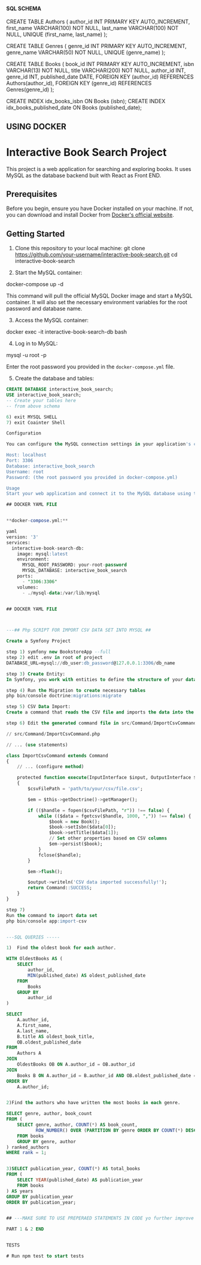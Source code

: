 


#### SQL SCHEMA ####

CREATE TABLE Authors (
    author_id INT PRIMARY KEY AUTO_INCREMENT,
    first_name VARCHAR(100) NOT NULL,
    last_name VARCHAR(100) NOT NULL,
    UNIQUE (first_name, last_name)
);

CREATE TABLE Genres (
    genre_id INT PRIMARY KEY AUTO_INCREMENT,
    genre_name VARCHAR(50) NOT NULL,
    UNIQUE (genre_name)
);

CREATE TABLE Books (
    book_id INT PRIMARY KEY AUTO_INCREMENT,
    isbn VARCHAR(13) NOT NULL,
    title VARCHAR(200) NOT NULL,
    author_id INT,
    genre_id INT,
    published_date DATE,
    FOREIGN KEY (author_id) REFERENCES Authors(author_id),
    FOREIGN KEY (genre_id) REFERENCES Genres(genre_id)
);

CREATE INDEX idx_books_isbn ON Books (isbn);
CREATE INDEX idx_books_published_date ON Books (published_date);




###

## USING DOCKER

# Interactive Book Search Project

This project is a web application for searching and exploring books. It uses MySQL as the database backend buit with React as Front END.

## Prerequisites

Before you begin, ensure you have Docker installed on your machine. If not, you can download and install Docker from [Docker's official website](https://www.docker.com/get-started).

## Getting Started

1. Clone this repository to your local machine:
   git clone https://github.com/your-username/interactive-book-search.git
   cd interactive-book-search


2. Start the MySQL container:

 docker-compose up -d

This command will pull the official MySQL Docker image and start a MySQL container. It will also set the necessary environment variables for the root password and database name.

3. Access the MySQL container:

docker exec -it interactive-book-search-db bash


4. Log in to MySQL:

mysql -u root -p


Enter the root password you provided in the `docker-compose.yml` file.

5. Create the database and tables:

```sql
CREATE DATABASE interactive_book_search;
USE interactive_book_search;
-- Create your tables here
-- from above schema

6) exit MYSQL SHELL
7) exit Coainter Shell

Configuration

You can configure the MySQL connection settings in your application's configuration file. Use the following details:

Host: localhost
Port: 3306
Database: interactive_book_search
Username: root
Password: (the root password you provided in docker-compose.yml)

Usage
Start your web application and connect it to the MySQL database using the configuration you've set.

## DOCKER YAML FILE


**docker-compose.yml:**

yaml
version: '3'
services:
  interactive-book-search-db:
    image: mysql:latest
    environment:
      MYSQL_ROOT_PASSWORD: your-root-password
      MYSQL_DATABASE: interactive_book_search
    ports:
      - "3306:3306"
    volumes:
      - ./mysql-data:/var/lib/mysql


## DOCKER YAML FILE



---## Php SCRIPT FOR IMPORT CSV DATA SET INTO MYSQL ##

Create a Symfony Project 

step 1) symfony new BookstoreApp --full
step 2) edit .env in root of project 
DATABASE_URL=mysql://db_user:db_password@127.0.0.1:3306/db_name

step 3) Create Entity:
In Symfony, you work with entities to define the structure of your data. Create an entity for your books: php bin/console make:entity Book

step 4) Run the Migration to create necessary tables
php bin/console doctrine:migrations:migrate

step 5) CSV Data Import:
Create a command that reads the CSV file and imports the data into the database: php bin/console make:command ImportCsvCommand

step 6) Edit the generated command file in src/Command/ImportCsvCommand.php to read and import the CSV data:

// src/Command/ImportCsvCommand.php

// ... (use statements)

class ImportCsvCommand extends Command
{
    // ... (configure method)

    protected function execute(InputInterface $input, OutputInterface $output)
    {
        $csvFilePath = 'path/to/your/csv/file.csv';

        $em = $this->getDoctrine()->getManager();

        if (($handle = fopen($csvFilePath, "r")) !== false) {
            while (($data = fgetcsv($handle, 1000, ",")) !== false) {
                $book = new Book();
                $book->setIsbn($data[0]);
                $book->setTitle($data[1]);
                // Set other properties based on CSV columns
                $em->persist($book);
            }
            fclose($handle);
        }

        $em->flush();

        $output->writeln('CSV data imported successfully!');
        return Command::SUCCESS;
    }
}

step 7) 
Run the command to import data set
php bin/console app:import-csv


---SQL QUERIES -----

1)  Find the oldest book for each author.

WITH OldestBooks AS (
    SELECT
        author_id,
        MIN(published_date) AS oldest_published_date
    FROM
        Books
    GROUP BY
        author_id
)

SELECT
    A.author_id,
    A.first_name,
    A.last_name,
    B.title AS oldest_book_title,
    OB.oldest_published_date
FROM
    Authors A
JOIN
    OldestBooks OB ON A.author_id = OB.author_id
JOIN
    Books B ON A.author_id = B.author_id AND OB.oldest_published_date = B.published_date
ORDER BY
    A.author_id;


2)Find the authors who have written the most books in each genre.

SELECT genre, author, book_count
FROM (
    SELECT genre, author, COUNT(*) AS book_count,
           ROW_NUMBER() OVER (PARTITION BY genre ORDER BY COUNT(*) DESC) AS rank
    FROM books
    GROUP BY genre, author
) ranked_authors
WHERE rank = 1;


3)SELECT publication_year, COUNT(*) AS total_books
FROM (
    SELECT YEAR(published_date) AS publication_year
    FROM books
) AS years
GROUP BY publication_year
ORDER BY publication_year;


## ---MAKE SURE TO USE PREPERAED STATEMENTS IN CODE yo further improve code security ##

PART 1 & 2 END


TESTS

# Run npm test to start tests

